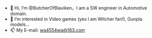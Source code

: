 - 👋 Hi, I’m @ButcherOfBlaviken，I am a SW engineer in Automotive domain.
- 👀 I’m interested in Video games (yes I am Witcher fan!), Gunpla models...
- 📫 My E-mail: wa4554wa@163.com

<!---
ButcherOfBlaviken/ButcherOfBlaviken is a ✨ special ✨ repository because its `README.md` (this file) appears on your GitHub profile.
You can click the Preview link to take a look at your changes.
--->
